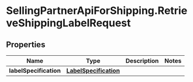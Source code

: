 # SellingPartnerApiForShipping.RetrieveShippingLabelRequest

## Properties
Name | Type | Description | Notes
------------ | ------------- | ------------- | -------------
**labelSpecification** | [**LabelSpecification**](LabelSpecification.md) |  | 
